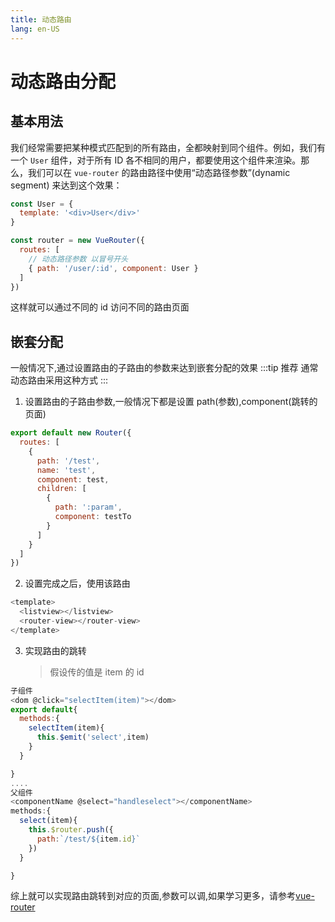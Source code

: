 ```yaml
---
title: 动态路由
lang: en-US
---
```


# 动态路由分配

## 基本用法

我们经常需要把某种模式匹配到的所有路由，全都映射到同个组件。例如，我们有一个 `User` 组件，对于所有 ID 各不相同的用户，都要使用这个组件来渲染。那么，我们可以在 `vue-router` 的路由路径中使用“动态路径参数”(dynamic segment) 来达到这个效果：

```js
const User = {
  template: '<div>User</div>'
}

const router = new VueRouter({
  routes: [
    // 动态路径参数 以冒号开头
    { path: '/user/:id', component: User }
  ]
})
```

这样就可以通过不同的 id 访问不同的路由页面

## 嵌套分配

一般情况下,通过设置路由的子路由的参数来达到嵌套分配的效果
:::tip 推荐
通常动态路由采用这种方式
:::

1. 设置路由的子路由参数,一般情况下都是设置 path(参数),component(跳转的页面)

```js
export default new Router({
  routes: [
    {
      path: '/test',
      name: 'test',
      component: test,
      children: [
        {
          path: ':param',
          component: testTo
        }
      ]
    }
  ]
})
```

2. 设置完成之后，使用该路由

```js
<template>
  <listview></listview>
  <router-view></router-view>
</template>
```

3. 实现路由的跳转
   > 假设传的值是 item 的 id

```js
子组件
<dom @click="selectItem(item)"></dom>
export default{
  methods:{
    selectItem(item){
      this.$emit('select',item)
    }
  }

}
....
父组件
<componentName @select="handleselect"></componentName>
methods:{
  select(item){
    this.$router.push({
      path:`/test/${item.id}`
    })
  }

}
```

综上就可以实现路由跳转到对应的页面,参数可以调,如果学习更多，请参考[vue-router](https://router.vuejs.org/zh/guide/essentials/dynamic-matching.html#%E5%93%8D%E5%BA%94%E8%B7%AF%E7%94%B1%E5%8F%82%E6%95%B0%E7%9A%84%E5%8F%98%E5%8C%96)
